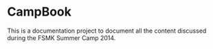 CampBook
========

This is a documentation project to document all the content discussed during the FSMK Summer Camp 2014. 
